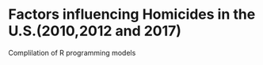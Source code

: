 # Factors influencing Homicides in the U.S.(2010,2012 and 2017)
Complilation of R programming models
